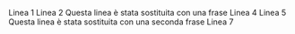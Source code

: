 Linea 1
Linea 2
Questa linea è stata sostituita con
una frase
Linea 4
Linea 5
Questa linea è stata sostituita con 
una seconda frase
Linea 7
